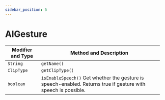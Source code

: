 ```yaml
---
sidebar_position: 5
---
```


# AIGesture

| Modifier and Type | Method and Description |
| ----------------- | ---------------------- |
| `String`          | `getName()`            |
| `ClipType`        | `getClipType()`        |
| `boolean`         | `isEnableSpeech()`  Get whether the gesture is speech-enabled. Returns true if gesture with speech is possible.   |
